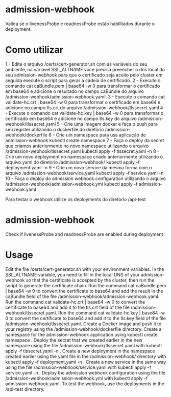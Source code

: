 # admission-webhook
Valida se o livenessProbe e readnessProbe estão habilitados durante o deployment.



# Como utilizar

1 - Edite o arquivo /certs/cert-generator.sh com as variáveis do seu ambiente, na variável SSL_ALTNAME voce precisa preencher o dns local do seu admission-webhook para que o certificado seja aceito pelo cluster em seguida execute o script para gerar a cadeia de certificado.
2 - Execute o comando cat caBundle.pem | base64 -w 0 para transformar o certificado em base64 e adicione o resultado no campo caBundle do arquivo /admission-webhook/admission-webhook.yaml.
3 - Execute o comando cat validate-hc.crt | base64 -w 0 para transformar o certificado em base64 e adicione no campo tls.crt do arquivo /admission-webhook/tlssecret.yaml
4 - Execute o comando cat validate-hc.key | base64 -w 0 para transformar o certificado em base64 e adicione no campo tls.key do arquivo /admission-webhook/tlssecret.yaml
5 - Crie uma imagem docker e faça o push para seu register utilizando o dockerfile do diretório /admission-webhook/dockerfile
6 - Crie um namespace para usa aplicação de admission-webhook kubectl create namespace <NAME>
7 - Faça o deploy da secret que criamos anteriormente no novo namespace utilizando o arquivo /admission-webhook/tlssecret.yaml kubectl apply -f tlssecret.yaml -n <NAMESPACE>
8 - Crie um novo deployment no namespace criado anteriormente utilizando o arquivo yaml do diretório /admission-webhook/ kubectl apply -f deployment.yaml -n <NAMESPACE>
9 - Crie um novo service da mesma forma com o arquivo /admission-webhook/service.yaml kubectl apply -f service.yaml -n <NAMESPACE>
10 - Faça o deploy do admission webhook configuration utilizando o arquivo /admission-webhook/admission-webhook.yml kubectl apply -f admission-webhook.yaml


Para testar o webhook utilize os deployments do diretorio /api-test



# admission-webhook
Check if livenessProbe and readnessProbe are enabled during deployment

# Usage
Edit the file /certs/cert-generator.sh with your environment variables. In the SSL_ALTNAME variable, you need to fill in the local DNS of your admission-webhook so that the certificate is accepted by the cluster, then run the script to generate the certificate chain.
Run the command cat caBundle.pem | base64 -w 0 to convert the certificate to base64 and add the result in the caBundle field of the file /admission-webhook/admission-webhook.yaml.
Run the command cat validate-hc.crt | base64 -w 0 to convert the certificate to base64 and add it to the tls.crt field of the file /admission-webhook/tlssecret.yaml.
Run the command cat validate-hc.key | base64 -w 0 to convert the certificate to base64 and add it to the tls.key field of the file /admission-webhook/tlssecret.yaml.
Create a Docker image and push it to your registry using the /admission-webhook/dockerfile directory.
Create a namespace for the admission-webhook application using kubectl create namespace <NAME>.
Deploy the secret that we created earlier in the new namespace using the file /admission-webhook/tlssecret.yaml with kubectl apply -f tlssecret.yaml -n <NAMESPACE>.
Create a new deployment in the namespace created earlier using the yaml file in the /admission-webhook/ directory with kubectl apply -f deployment.yaml -n <NAMESPACE>.
Create a new service in the same way using the file /admission-webhook/service.yaml with kubectl apply -f service.yaml -n <NAMESPACE>.
Deploy the admission webhook configuration using the file /admission-webhook/admission-webhook.yml with kubectl apply -f admission-webhook.yaml.
To test the webhook, use the deployments in the /api-test directory.